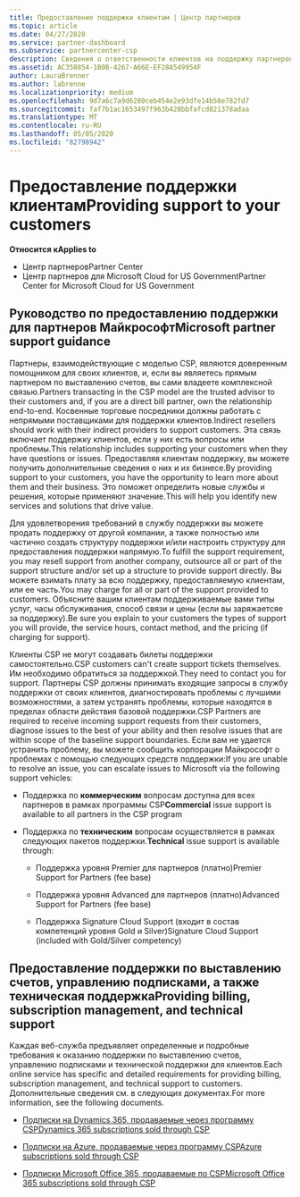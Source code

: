 ```yaml
---
title: Предоставление поддержки клиентам | Центр партнеров
ms.topic: article
ms.date: 04/27/2020
ms.service: partner-dashboard
ms.subservice: partnercenter-csp
description: Сведения о ответственности клиентов на поддержку партнеров в программе CSP.
ms.assetid: AC358854-1B0B-4267-A66E-EF28A549954F
author: LauraBrenner
ms.author: labrenne
ms.localizationpriority: medium
ms.openlocfilehash: 9d7a6c7a9d6280ceb454e2e93dfe14b58e782fd7
ms.sourcegitcommit: faf7b1ac1653497f963b428bbfafcd821378adaa
ms.translationtype: MT
ms.contentlocale: ru-RU
ms.lasthandoff: 05/05/2020
ms.locfileid: "82798942"
---
```

# <a name="providing-support-to-your-customers"></a><span data-ttu-id="89ac7-103">Предоставление поддержки клиентам</span><span class="sxs-lookup"><span data-stu-id="89ac7-103">Providing support to your customers</span></span>

<span data-ttu-id="89ac7-104">**Относится к**</span><span class="sxs-lookup"><span data-stu-id="89ac7-104">**Applies to**</span></span>

-  <span data-ttu-id="89ac7-105">Центр партнеров</span><span class="sxs-lookup"><span data-stu-id="89ac7-105">Partner Center</span></span>
-  <span data-ttu-id="89ac7-106">Центр партнеров для Microsoft Cloud for US Government</span><span class="sxs-lookup"><span data-stu-id="89ac7-106">Partner Center for Microsoft Cloud for US Government</span></span>


## <a name="microsoft-partner-support-guidance"></a><span data-ttu-id="89ac7-107">Руководство по предоставлению поддержки для партнеров Майкрософт</span><span class="sxs-lookup"><span data-stu-id="89ac7-107">Microsoft partner support guidance</span></span>

<span data-ttu-id="89ac7-108">Партнеры, взаимодействующие с моделью CSP, являются доверенным помощником для своих клиентов, и, если вы являетесь прямым партнером по выставлению счетов, вы сами владеете комплексной связью.</span><span class="sxs-lookup"><span data-stu-id="89ac7-108">Partners transacting in the CSP model are the trusted advisor to their customers and, if you are a direct bill partner, own the relationship end-to-end.</span></span> <span data-ttu-id="89ac7-109">Косвенные торговые посредники должны работать с непрямыми поставщиками для поддержки клиентов.</span><span class="sxs-lookup"><span data-stu-id="89ac7-109">Indirect resellers should work with their indirect providers to support customers.</span></span> <span data-ttu-id="89ac7-110">Эта связь включает поддержку клиентов, если у них есть вопросы или проблемы.</span><span class="sxs-lookup"><span data-stu-id="89ac7-110">This relationship includes supporting your customers when they have questions or issues.</span></span> <span data-ttu-id="89ac7-111">Предоставляя клиентам поддержку, вы можете получить дополнительные сведения о них и их бизнесе.</span><span class="sxs-lookup"><span data-stu-id="89ac7-111">By providing support to your customers, you have the opportunity to learn more about them and their business.</span></span> <span data-ttu-id="89ac7-112">Это поможет определить новые службы и решения, которые применяют значение.</span><span class="sxs-lookup"><span data-stu-id="89ac7-112">This will help you identify new services and solutions that drive value.</span></span>

<span data-ttu-id="89ac7-113">Для удовлетворения требований в службу поддержки вы можете продать поддержку от другой компании, а также полностью или частично создать структуру поддержки и/или настроить структуру для предоставления поддержки напрямую.</span><span class="sxs-lookup"><span data-stu-id="89ac7-113">To fulfill the support requirement,  you may resell support from another company, outsource all or part of the support structure and/or set up a structure to provide support directly.</span></span> <span data-ttu-id="89ac7-114">Вы можете взимать плату за всю поддержку, предоставляемую клиентам, или ее часть.</span><span class="sxs-lookup"><span data-stu-id="89ac7-114">You may charge for all or part of the support provided to customers.</span></span> <span data-ttu-id="89ac7-115">Объясните вашим клиентам поддерживаемые вами типы услуг, часы обслуживания, способ связи и цены (если вы заряжаетсяе за поддержку).</span><span class="sxs-lookup"><span data-stu-id="89ac7-115">Be sure you explain to your customers the types of support you will provide, the service hours, contact method, and the pricing (if charging for support).</span></span>

<span data-ttu-id="89ac7-116">Клиенты CSP не могут создавать билеты поддержки самостоятельно.</span><span class="sxs-lookup"><span data-stu-id="89ac7-116">CSP customers can't create support tickets themselves.</span></span> <span data-ttu-id="89ac7-117">Им необходимо обратиться за поддержкой.</span><span class="sxs-lookup"><span data-stu-id="89ac7-117">They need to contact you for support.</span></span> <span data-ttu-id="89ac7-118">Партнеры CSP должны принимать входящие запросы в службу поддержки от своих клиентов, диагностировать проблемы с лучшими возможностями, а затем устранять проблемы, которые находятся в пределах области действия базовой поддержки.</span><span class="sxs-lookup"><span data-stu-id="89ac7-118">CSP Partners are required to receive incoming support requests from their customers, diagnose issues to the best of your ability and then resolve issues that are within scope of the baseline support boundaries.</span></span> <span data-ttu-id="89ac7-119">Если вам не удается устранить проблему, вы можете сообщить корпорации Майкрософт о проблемах с помощью следующих средств поддержки:</span><span class="sxs-lookup"><span data-stu-id="89ac7-119">If you are unable to resolve an issue, you can escalate issues to Microsoft via the following support vehicles:</span></span>

- <span data-ttu-id="89ac7-120">Поддержка по **коммерческим** вопросам доступна для всех партнеров в рамках программы CSP</span><span class="sxs-lookup"><span data-stu-id="89ac7-120">**Commercial** issue support is available to all partners in the CSP program</span></span>

- <span data-ttu-id="89ac7-121">Поддержка по **техническим** вопросам осуществляется в рамках следующих пакетов поддержки.</span><span class="sxs-lookup"><span data-stu-id="89ac7-121">**Technical** issue support is available through:</span></span>

    - <span data-ttu-id="89ac7-122">Поддержка уровня Premier для партнеров (платно)</span><span class="sxs-lookup"><span data-stu-id="89ac7-122">Premier Support for Partners (fee base)</span></span>

    - <span data-ttu-id="89ac7-123">Поддержка уровня Advanced для партнеров (платно)</span><span class="sxs-lookup"><span data-stu-id="89ac7-123">Advanced Support for Partners (fee base)</span></span>

    - <span data-ttu-id="89ac7-124">Поддержка Signature Cloud Support (входит в состав компетенций уровня Gold и Silver)</span><span class="sxs-lookup"><span data-stu-id="89ac7-124">Signature Cloud Support (included with Gold/Silver competency)</span></span>

## <a name="providing-billing-subscription-management-and-technical-support"></a><span data-ttu-id="89ac7-125">Предоставление поддержки по выставлению счетов, управлению подписками, а также техническая поддержка</span><span class="sxs-lookup"><span data-stu-id="89ac7-125">Providing billing, subscription management, and technical support</span></span> 

<span data-ttu-id="89ac7-126">Каждая веб-служба предъявляет определенные и подробные требования к оказанию поддержки по выставлению счетов, управлению подписками и технической поддержки для клиентов.</span><span class="sxs-lookup"><span data-stu-id="89ac7-126">Each online service has specific and detailed requirements for providing billing, subscription management, and technical support to customers.</span></span> <span data-ttu-id="89ac7-127">Дополнительные сведения см. в следующих документах.</span><span class="sxs-lookup"><span data-stu-id="89ac7-127">For more information, see the following documents.</span></span>

- [<span data-ttu-id="89ac7-128">Подписки на Dynamics 365, продаваемые через программу CSP</span><span class="sxs-lookup"><span data-stu-id="89ac7-128">Dynamics 365 subscriptions sold through CSP</span></span>](https://www.microsoftpartnercommunity.com/t5/CSP/Microsoft-Partner-Support-Guidance/m-p/5262#M30)

- [<span data-ttu-id="89ac7-129">Подписки на Azure, продаваемые через программу CSP</span><span class="sxs-lookup"><span data-stu-id="89ac7-129">Azure subscriptions sold through CSP</span></span>](https://www.microsoftpartnercommunity.com/t5/CSP/Microsoft-Partner-Support-Guidance/m-p/5263#M31)

- [<span data-ttu-id="89ac7-130">Подписки Microsoft Office 365, продаваемые по CSP</span><span class="sxs-lookup"><span data-stu-id="89ac7-130">Microsoft Office 365 subscriptions sold through CSP</span></span>](https://www.microsoftpartnercommunity.com/t5/CSP/Microsoft-Partner-Support-Guidance/m-p/5264#M32)



 

 



